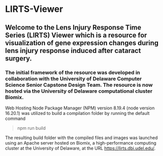 # LIRTS-Viewer

## Welcome to the Lens Injury Response Time Series (LIRTS) Viewer which is a resource for visualization of gene expression changes during lens injury response induced after cataract surgery.

### The initial framework of the resource was developed in collaboration with the University of Delaware Computer Science Senior Capstone Design Team. The resource is now hosted via the University of Delaware computational cluster Biomix.

Web Hosting
Node Package Manager (NPM) version 8.19.4 (node version 16.20.1) was utilized to build a compilation folder by running the default command
> npm run build


The resulting build folder with the compiled files and images was launched using an Apache server hosted on Biomix, a high-performance computing cluster at the University of Delaware, at the URL https://lirts.dbi.udel.edu/.